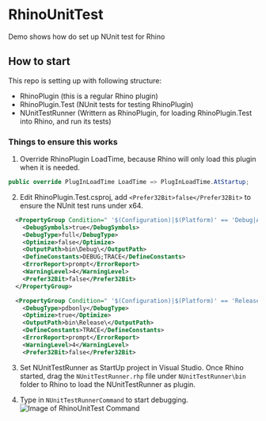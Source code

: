 # RhinoUnitTest
Demo shows how do set up NUnit test for Rhino

## How to start
This repo is setting up with following structure:
* RhinoPlugin (this is a regular Rhino plugin)
* RhinoPlugin.Test (NUnit tests for testing RhinoPlugin)
* NUnitTestRunner (Writtern as RhinoPlugin, for loading RhinoPlugin.Test into Rhino, and run its tests)

### Things to ensure this works
1. Override RhinoPlugin LoadTime, because Rhino will only load this plugin when it is needed. 
```csharp
public override PlugInLoadTime LoadTime => PlugInLoadTime.AtStartup;
```

2. Edit RhinoPlugin.Test.csproj, add ```<Prefer32Bit>false</Prefer32Bit>``` to ensure the NUnit test runs under x64.
```xml
  <PropertyGroup Condition=" '$(Configuration)|$(Platform)' == 'Debug|AnyCPU' ">
    <DebugSymbols>true</DebugSymbols>
    <DebugType>full</DebugType>
    <Optimize>false</Optimize>
    <OutputPath>bin\Debug\</OutputPath>
    <DefineConstants>DEBUG;TRACE</DefineConstants>
    <ErrorReport>prompt</ErrorReport>
    <WarningLevel>4</WarningLevel>
    <Prefer32Bit>false</Prefer32Bit>
  </PropertyGroup>

  <PropertyGroup Condition=" '$(Configuration)|$(Platform)' == 'Release|AnyCPU' ">
    <DebugType>pdbonly</DebugType>
    <Optimize>true</Optimize>
    <OutputPath>bin\Release\</OutputPath>
    <DefineConstants>TRACE</DefineConstants>
    <ErrorReport>prompt</ErrorReport>
    <WarningLevel>4</WarningLevel>
    <Prefer32Bit>false</Prefer32Bit>
```

3. Set NUnitTestRunner as StartUp project in Visual Studio.
Once Rhino started, drag the ```NUnitTestRunner.rhp``` file under ``NUnitTestRunner\bin`` folder to Rhino to load the NUnitTestRunner as plugin.

4. Type in `NUnitTestRunnerCommand` to start debugging.
![Image of RhinoUnitTest Command](https://raw.githubusercontent.com/MingboPeng/RhinoUnitTest/master/RhinoUnitTest.gif)
